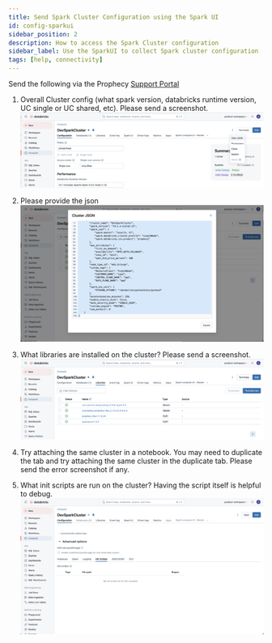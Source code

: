 ```yaml
---
title: Send Spark Cluster Configuration using the Spark UI
id: config-sparkui
sidebar_position: 2
description: How to access the Spark Cluster configuration
sidebar_label: Use the SparkUI to collect Spark cluster configuration
tags: [help, connectivity]
---
```


Send the following via the Prophecy [Support Portal](https://prophecy.zendesk.com/)

1. Overall Cluster config (what spark version, databricks runtime version, UC single or UC shared, etc). Please send a screenshot.
   ![img](./../img/cluster_1.png)

2. Please provide the json  
   ![img](./../img/cluster_2.png)

3. What libraries are installed on the cluster? Please send a screenshot.
   ![img](./../img/cluster_3.png)

4. Try attaching the same cluster in a notebook. You may need to duplicate the tab and try attaching the same cluster in the duplicate tab. Please send the error screenshot if any.

5. What init scripts are run on the cluster? Having the script itself is helpful to debug.
   ![img](./../img/cluster_4.png)
